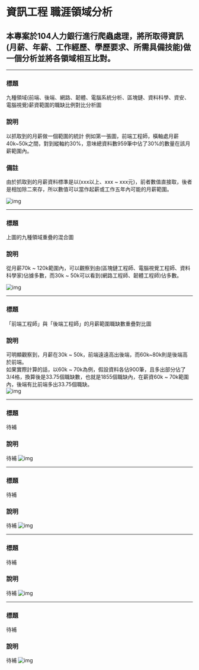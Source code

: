 # 資訊工程 職涯領域分析 
## 本專案於104人力銀行進行爬蟲處理，將所取得資訊(月薪、年薪、工作經歷、學歷要求、所需具備技能)做一個分析並將各領域相互比對。<br>
---

### 標題
九種領域(前端、後端、網路、韌體、電腦系統分析、區塊鏈、資料科學、資安、電腦視覺)薪資範圍的職缺比例對比分析圖<br>

### 說明
以抓取到的月薪做一個範圍的統計
例如第一張圖，前端工程師，橫軸處月薪40k~50k之間，對到縱軸約30%，意味總資料數959筆中佔了30%的數量在該月薪範圍內。<br>

### 備註
由於抓取到的月薪資料標準是以(xxx以上、xxx ~ xxx元)，前者數值直接取，後者是相加除二來存，所以數值可以當作起薪或工作五年內可能的月薪範圍。<br>

![img](./3.png)

---

### 標題
上圖的九種領域重疊的混合圖

### 說明
從月薪70k ~ 120k範圍內，可以觀察到由(區塊鏈工程師、電腦視覺工程師、資料科學家)佔據多數，而30k ~ 50k可以看到(網路工程師、韌體工程師)佔多數。

![img](./1.png)

---

### 標題
「前端工程師」與「後端工程師」的月薪範圍職缺數重疊對比圖

### 說明
可明顯觀察到，月薪在30k ~ 50k，前端遠遠高出後端，而60k~80k則是後端高於前端。<br>
如果實際計算的話，以60k ~ 70k為例，假設資料各佔900筆，且多出部分佔了3/4格，換算後是33.75個職缺數，也就是1855個職缺內，在薪資60k ~ 70k範圍內，後端有比前端多出33.75個職缺。<br>
![img](./2.png)

---

### 標題
待補
### 說明
待補
![img](./4.png)

---

### 標題
待補
### 說明
待補
![img](./5.png)

---

### 標題
待補
### 說明
待補
![img](./6.png)

---

### 標題
待補
### 說明
待補
![img](./7.png)
